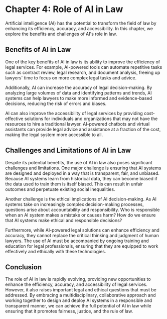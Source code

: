 Chapter 4: Role of AI in Law
============================

Artificial intelligence (AI) has the potential to transform the field of law by enhancing its efficiency, accuracy, and accessibility. In this chapter, we explore the benefits and challenges of AI's role in law.

Benefits of AI in Law
---------------------

One of the key benefits of AI in law is its ability to improve the efficiency of legal services. For example, AI-powered tools can automate repetitive tasks such as contract review, legal research, and document analysis, freeing up lawyers' time to focus on more complex legal tasks and advice.

Additionally, AI can increase the accuracy of legal decision-making. By analyzing large volumes of data and identifying patterns and trends, AI systems can help lawyers to make more informed and evidence-based decisions, reducing the risk of errors and biases.

AI can also improve the accessibility of legal services by providing cost-effective solutions for individuals and organizations that may not have the resources to hire a traditional lawyer. AI-powered chatbots and virtual assistants can provide legal advice and assistance at a fraction of the cost, making the legal system more accessible to all.

Challenges and Limitations of AI in Law
---------------------------------------

Despite its potential benefits, the use of AI in law also poses significant challenges and limitations. One major challenge is ensuring that AI systems are designed and deployed in a way that is transparent, fair, and unbiased. Because AI systems learn from historical data, they can become biased if the data used to train them is itself biased. This can result in unfair outcomes and perpetuate existing social inequalities.

Another challenge is the ethical implications of AI decision-making. As AI systems take on increasingly complex decision-making processes, questions arise about accountability and responsibility. Who is responsible when an AI system makes a mistake or causes harm? How do we ensure that AI systems make ethical and responsible decisions?

Furthermore, while AI-powered legal solutions can enhance efficiency and accuracy, they cannot replace the critical thinking and judgment of human lawyers. The use of AI must be accompanied by ongoing training and education for legal professionals, ensuring that they are equipped to work effectively and ethically with these technologies.

Conclusion
----------

The role of AI in law is rapidly evolving, providing new opportunities to enhance the efficiency, accuracy, and accessibility of legal services. However, it also raises important legal and ethical questions that must be addressed. By embracing a multidisciplinary, collaborative approach and working together to design and deploy AI systems in a responsible and transparent manner, we can achieve the full potential of AI in law while ensuring that it promotes fairness, justice, and the rule of law.
